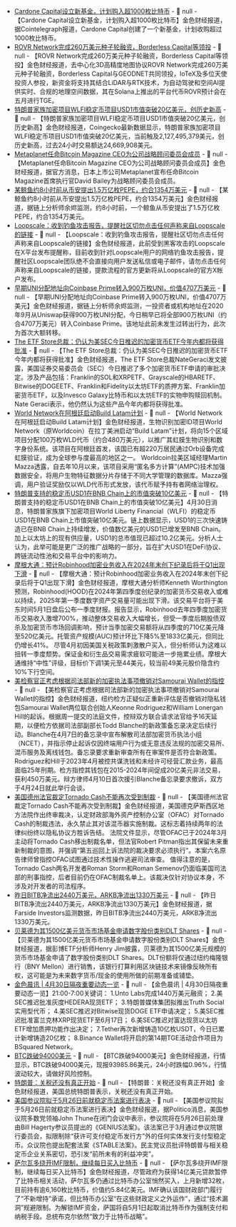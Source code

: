 - [Cardone Capital设立新基金，计划购入超1000枚比特币](https://x.com/Cointelegraph/status/1917273986532073873) - 📰 null - 【Cardone Capital设立新基金，计划购入超1000枚比特币】金色财经报道，据Cointelegraph报道，Cardone Capital创建了一个新基金，计划收购超过1000枚比特币。
- [ROVR Network完成260万美元种子轮融资，Borderless Capital等领投](https://blockchainreporter.net/rovr-network-raises-2-6m-seed-round-co-led-by-borderless-capital-and-geodnet/) - 📰 null - 【ROVR Network完成260万美元种子轮融资，Borderless Capital等领投】金色财经报道，去中心化3D高精度地图协议ROVR Network完成260万美元种子轮融资，Borderless Capital与GEODNET共同领投，IoTeX及多位天使投资人参投，新资金将支持其结合LiDAR与RTK技术，为自动驾驶和空间AI提供实时、合规的地理空间数据，其在Solana上推出的平台代币ROVR预计会在五月进行TGE。
- [特朗普家族加密项目WLFI稳定币项目USD1市值突破20亿美元，创历史新高](https://www.coingecko.com/en/coins/usd1-wlfi) - 📰 null - 【特朗普家族加密项目WLFI稳定币项目USD1市值突破20亿美元，创历史新高】金色财经报道，Coingecko最新数据显示，特朗普家族加密项目WLFI稳定币项目USD1市值突破20亿美元，当前触及2,127,495,379美元，创历史新高，过去24小时交易额达24,669,908美元。
- [Metaplanet任命Bitcoin Magazine CEO为公司战略顾问委员会成员](https://x.com/Metaplanet_JP/status/1917379570384187513) - 📰 null - 【Metaplanet任命Bitcoin Magazine CEO为公司战略顾问委员会成员】金色财经报道，据官方消息，日本上市公司Metaplanet宣布任命Bitcoin Magazine首席执行官David Bailey为战略顾问委员会成员。
- [某鲸鱼约8小时前从币安提出1.5万亿枚PEPE，约合1354万美元](https://x.com/EmberCN/status/1917382295956381948) - 📰 null - 【某鲸鱼约8小时前从币安提出1.5万亿枚PEPE，约合1354万美元】金色财经报道，据链上分析师余烬监测，约8小时前，一个鲸鱼从币安提出了1.5万亿枚PEPE，约合1354万美元。
- [Loopscale：收到钓鱼攻击报告，提醒社区切勿点击任何声称来自Loopscale的链接](https://x.com/LoopscaleLabs/status/1917377714811441243) - 📰 null - 【Loopscale：收到钓鱼攻击报告，提醒社区切勿点击任何声称来自Loopscale的链接】金色财经报道，此前受到黑客攻击的Loopscale在X平台发布提醒称，目前收到针对Loopscale用户的网络钓鱼攻击报告，提醒社区Loopscale团队绝不会直接向用户发送私信或电子邮件，请勿点击任何声称来自Loopscale的链接，提款流程的官方更新将从Loopscale的官方X帐户发布。
- [早期UNI分配地址向Coinbase Prime转入900万枚UNI，价值4707万美元](https://x.com/EmberCN/status/1917379248953909689) - 📰 null - 【早期UNI分配地址向Coinbase Prime转入900万枚UNI，价值4707万美元】金色财经报道，据链上分析师余烬监测，一投资者或机构地址在2020年9月从Uniswap获得900万枚UNI分配，今日稍早已将全部900万枚UNI（约合4707万美元）转入Coinbase Prime。该地址此前未发生过转出行为，此次为首次大额转移。
- [The ETF Store总裁：仍认为美SEC今日推迟的加密货币ETF今年内都将获得批准](https://x.com/NateGeraci/status/1917372985373069328) - 📰 null - 【The ETF Store总裁：仍认为美SEC今日推迟的加密货币ETF今年内都将获得批准】金色财经报道，The ETF Store总裁NateGeraci发文披露，美国证券交易委员会（SEC）今日推迟了多个加密货币ETF申请的审批决定。涉及产品包括：Franklin的SOL和XRPETF、Grayscale的HBARETF、Bitwise的DOGEETF、Franklin和Fidelity以太坊ETF的质押方案、Franklin加密货币ETF，以及Invesco Galaxy比特币和以太坊ETF的实物申购赎回机制。 
Nate Geraci表示，他仍然认为这些产品今年内都将获得批准。
- [World Network在阿根廷启动Build Latam计划](https://news.bitcoin.com/biometric-crypto-id-project-world-launches-build-latam-in-argentina-unveils-new-data-security-processes/) - 📰 null - 【World Network在阿根廷启动Build Latam计划】金色财经报道，生物识别加密ID项目World Network（原Worldcoin）在拉丁美洲启动“Build Latam”计划，将向15个区域项目分配100万枚WLD代币（约合480万美元），以推广其虹膜生物识别和数字身份系统。该项目在阿根廷首发，该国已有超220万居民通过Orb设备完成虹膜验证，成为全球参与度最高的地区之一。 
Worldcoin拉美区域经理Martin Mazza透露，自去年10月以来，该项目采用“匿名多方计算”(AMPC)技术加强数据安全，将用户生物特征数据分片存储于不同大学管理的数据库。Mazza强调，用户验证奖励仅以WLD代币形式发放，该代币赋予持有者网络治理权。
- [特朗普支持的稳定币USD1在BNB Chain上的市值突破10亿美元](https://cryptoslate.com/trump-backed-stablecoin-usd1-hits-over-1-billion-market-cap-on-bnb/) - 📰 null - 【特朗普支持的稳定币USD1在BNB Chain上的市值突破10亿美元】4月30日消息，特朗普家族旗下加密项目World Liberty Financial（WLFI）的稳定币USD1在BNB Chain上市值突破10亿美元。链上数据显示，USD1的三次快速铸造已在BNB Chain上持续增发，价值数亿美元的USD1已增发至BNB Chain。加上以太坊上的现有供应量，USD1的总市值现已超过10.2亿美元。分析人士认为，此举可能是更广泛的推广战略的一部分，旨在扩大USD1在DeFi协议、跨链流动性池和交易平台中的影响力。
- [摩根大通：预计Robinhood加密业务收入在2024年末创下纪录后将于Q1出现下滑](https://www.coindesk.com/markets/2025/04/29/robinhood-crypto-revenue-expected-to-fall-in-q1-after-record-late-2024-gain-jpmorgan) - 📰 null - 【摩根大通：预计Robinhood加密业务收入在2024年末创下纪录后将于Q1出现下滑】金色财经报道，摩根大通分析师Kenneth Worthington预测，Robinhood(HOOD)在2024年第四季度创纪录的加密货币交易收入或难以持续，2025年第一季度数字资产交易量可能出现下滑。该交易平台将于美东时间5月1日盘后公布一季度财报。报告显示，Robinhood去年四季度加密货币交易收入激增700%，推动整体交易收入大幅增长，但受一季度后期股债双杀及加密货币市场回调影响，预计当季加密交易额将从四季度的710亿美元降至520亿美元。托管资产规模(AUC)预计环比下降5%至1833亿美元，但同比仍增长41%。 
尽管4月初因美国关税政策刺激散户买入，但分析师认为这难以扭转一季度颓势。保证金和衍生品交易需求疲软可能进一步拖累业绩。摩根大通维持“中性”评级，目标价下调1美元至44美元，较当前49美元股价隐含约10%下行空间。
- [美检察官正考虑根据司法部新的加密执法事项撤销对Samourai Wallet的指控](https://www.coindesk.com/policy/2025/04/29/samourai-wallet-prosecutors-are-considering-dropping-charges-under-new-doj-crypto-enforcement-priorities-filing?ref=onepagecrypto.com) - 📰 null - 【美检察官正考虑根据司法部新的加密执法事项撤销对Samourai Wallet的指控】金色财经报道，纽约检方正疑似正重新评估是否撤销对隐私钱包Samourai Wallet两位联合创始人Keonne Rodriguez和William Lonergan Hill的起诉。根据周一提交的法庭文件，控辩双方联合请求法官给予16天延期，以便检方依据司法部副部长Todd Blanche的新政策备忘录决定后续行动。Blanche在4月7日的备忘录中宣布解散司法部加密货币执法小组（NCET），并指示停止起诉仅因终端用户行为或无意违反法规的加密交易所、混币服务及离线钱包。备忘录要求重新审查所有在审案件是否符合新政策。 
Rodriguez和Hill于2023年4月被控共谋洗钱和未经许可经营汇款业务，最高面临25年刑期。检方指控其钱包在2015-2024年间促成20亿美元非法交易，获利450万美元。辩方律师4月10日首次援引Blanche备忘录要求撤诉，双方于4月24日就此举行会谈。
- [美国德州法官裁定Tornado Cash不能再次受到制裁](https://www.coindesk.com/policy/2025/04/29/tornado-cash-can-t-be-sanctioned-again-texas-judge-rules?ref=onepagecrypto.com) - 📰 null - 【美国德州法官裁定Tornado Cash不能再次受到制裁】金色财经报道，美国德克萨斯西区地方法院作出终审裁决，认定财政部海外资产控制办公室（OFAC）对Tornado Cash的制裁违法，永久禁止其对该混币器实施制裁。这标志着持续两年的法律纠纷终以隐私协议方胜诉告结。 
法院文件显示，尽管OFAC已于2024年3月主动将Tornado Cash移出制裁名单，但法官Robert Pitman指出其保留未来重新制裁的意图，并强调“第五巡回上诉法院的裁决要求必须执行”。本案六名原告律师曾指控OFAC试图通过技术性操作逃避司法审查。 
值得注意的是，Tornado Cash两名开发者Roman Storm和Roman Semenov仍面临美国司法部的刑事指控，后者目前仍在OFAC制裁名单上。该裁决仅针对协议本身，不涉及对开发者的司法程序。
- [昨日BITB净流出2440万美元，ARKB净流出1330万美元](https://farside.co.uk/btc/) - 📰 null - 【昨日BITB净流出2440万美元，ARKB净流出1330万美元】金色财经报道，据Farside Investors监测数据，昨日BITB净流出2440万美元，ARKB净流出1330万美元。
- [贝莱德为其1500亿美元货币市场基金申请数字股份类别DLT Shares]() - 📰 null - 【贝莱德为其1500亿美元货币市场基金申请数字股份类别DLT Shares】金色财经报道，据彭博ETF分析师Henry Jim披露，贝莱德为其1500亿美元规模的货币市场基金申请了数字股份类别DLT Shares。DLT份额将仅通过纽约梅隆银行（BNY Mellon）进行销售，该银行打算利用区块链技术来镜像反映所有权，这可能是为未来数字货币/现金的使用所做的前期准备或铺垫。
- [金色晨讯 | 4月30日隔夜重要动态一览]() - 📰 null - 【金色晨讯 | 4月30日隔夜重要动态一览】21:00-7:00关键词： 
1.Unto Labs完成1440万美元融资； 
2.美SEC推迟批准灰度HEDERA现货ETF； 
3.特朗普媒体集团拟推出Truth Social实用型代币； 
4.美SEC推迟对Bitwise现货DOGE ETF申请决定； 
5.美SEC推迟批准富兰克林XRP现货ETF至6月17日； 
6.美SEC推迟对富达现货以太坊ETF增加质押功能作出决定； 
7.Tether再次新增铸造10亿枚USDT，今日已累计新增铸造20亿枚； 
8.Binance Wallet将开启的第14期TGE活动合作项目为BSquared Network。
- [BTC跌破94000美元]() - 📰 null - 【BTC跌破94000美元】金色财经报道，行情显示，BTC跌破94000美元，现报93985.86美元，24小时跌幅0.96%，行情波动较大，请做好风险控制。
- [特朗普：关税还没有真正开始](https://flash.jin10.com/detail/20250430065725055800) - 📰 null - 【特朗普：关税还没有真正开始】金色财经报道，美国总统特朗普表示，关税还没有真正开始。
- [美国参议院拟于5月26日前就稳定币法案进行表决](https://cointelegraph.com/news/senate-majority-leader-john-thune-stablecoin-bills) - 📰 null - 【美国参议院拟于5月26日前就稳定币法案进行表决】金色财经报道，据Politico消息，美国参议院多数党领袖John Thune在闭门会议中表示，参议院将在5月26日前处理由Bill Hagerty参议员提出的《GENIUS法案》。该法案已于3月通过参议院银行委员会，拟限制除“获许可支付稳定币发行方”外的任何实体发行支付型稳定币。众议院也提出配套法案《STABLE法案》。民主党议员批评特朗普与相关稳定币企业关系密切，恐引发“前所未有的利益冲突”。
- [萨尔瓦多绕开IMF限制，继续每日买入比特币](https://www.bloomberg.com/news/articles/2025-04-29/el-salvador-says-its-still-buying-bitcoin-after-inking-imf-loan) - 📰 null - 【萨尔瓦多绕开IMF限制，继续每日买入比特币】金色财经报道，尽管政府为获得14亿美元贷款暂停了比特币相关活动，萨尔瓦多仍通过比特币办公室悄然买入，上月新增32枚，目前持有逾6,160枚比特币，价值约5.84亿美元。IMF确认该国财政部门履行了“不新增持”承诺，但比特币办公室“在这些财政定义之外运作”，通过“技术漏洞”规避限制。为解锁IMF资金，萨国将自5月1日起取消比特币作为强制支付和纳税手段。总统布克尔依然“致力于比特币战略”。
